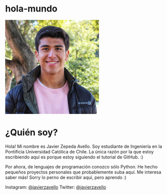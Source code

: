 # hola-mundo
<img src="imagenes/perfil_stanford_2.jpg" width="300" />

# ¿Quién soy?
Hola! Mi nombre es Javier Zepeda Avello. Soy estudiante de Ingeniería en la Pontificia Universidad Católica de Chile.
La única razón por la que estoy escribiendo aquí es porque estoy siguiendo el tutorial de GitHub. :)

Por ahora, de lenguajes de programación conozco sólo Python. He hecho pequeños proyectos personales que probablemente suba aquí. Me interesa saber más!
Sorry lo perno de escribir aquí, pero aprendo :)

Instagram: [@javierzavello](http://instagram.com/javierzavello)
Twitter: [@javierzavello](https://twitter.com/javierzavello)